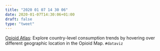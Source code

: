 ```yaml
---
title: "2020 01 07 14 30 06"
date: 2020-01-07T14:30:06+01:00
draft: false
type: "tweet"
---
```

[Opioid Atlas](https://krisrs1128.github.io/OpioidAtlas/charts.html): Explore country-level consumption trends by hovering over different geographic location in the Opioid Map. `#dataviz`
